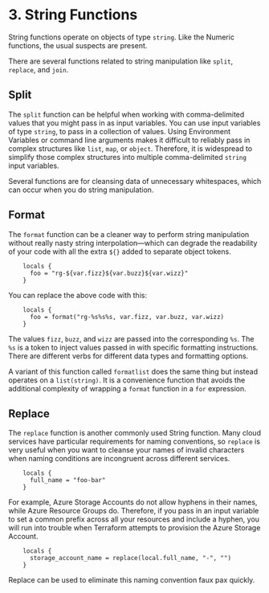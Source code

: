 # 3. String Functions

String functions operate on objects of type `string`. Like the Numeric functions, the usual suspects are present. 

There are several functions related to string manipulation like `split`, `replace`, and `join`.

## Split
The `split` function can be helpful when working with comma-delimited values that you might pass in as input variables. You can use input variables of type `string`, to pass in a collection of values. Using Environment Variables or command line arguments makes it difficult to reliably pass in complex structures like `list`, `map`, or `object`. Therefore, it is widespread to simplify those complex structures into multiple comma-delimited `string` input variables.

Several functions are for cleansing data of unnecessary whitespaces, which can occur when you do string manipulation.

## Format
The `format` function can be a cleaner way to perform string manipulation without really nasty string interpolation—which can degrade the readability of your code with all the extra `${}` added to separate object tokens.

```
	locals {
	  foo = "rg-${var.fizz}${var.buzz}${var.wizz}"
	}
```

You can replace the above code with this:

```
	locals {
	  foo = format("rg-%s%s%s, var.fizz, var.buzz, var.wizz)
	}
```

The values `fizz`, `buzz`, and `wizz` are passed into the corresponding `%s`. The `%s` is a token to inject values passed in with specific formatting instructions. There are different verbs for different data types and formatting options.

A variant of this function called `formatlist` does the same thing but instead operates on a `list(string)`. It is a convenience function that avoids the additional complexity of wrapping a `format` function in a `for` expression. 

## Replace

The `replace` function is another commonly used String function. Many cloud services have particular requirements for naming conventions, so `replace` is very useful when you want to cleanse your names of invalid characters when naming conditions are incongruent across different services.

```
	locals {
	  full_name = "foo-bar"
	}
```

For example, Azure Storage Accounts do not allow hyphens in their names, while Azure Resource Groups do. Therefore, if you pass in an input variable to set a common prefix across all your resources and include a hyphen, you will run into trouble when Terraform attempts to provision the Azure Storage Account. 

```
	locals {
	  storage_account_name = replace(local.full_name, "-", "")
	}
```

Replace can be used to eliminate this naming convention faux pax quickly. 